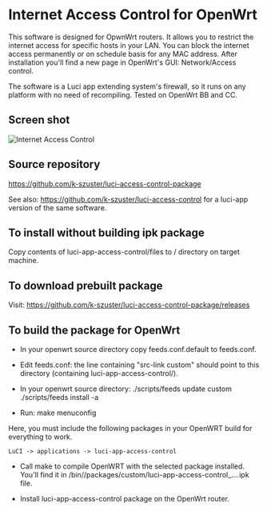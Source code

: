 Internet Access Control for OpenWrt
===================================

This software is designed for OpwnWrt routers.
It allows you to restrict the internet access for specific hosts in your LAN.
You can block the internet access permanently or on schedule basis for any MAC address.
After installation you'll find a new page in OpenWrt's GUI: Network/Access control.

The software is a Luci app extending system's firewall, so it runs on any platform with no need of recompiling.
Tested on OpenWrt BB and CC.

Screen shot
-----------
![Internet Access Control](https://github.com/k-szuster/luci-access-control-package/blob/master/snapshot1.png?raw=true)

Source repository
-----------------
https://github.com/k-szuster/luci-access-control-package
    
See also: https://github.com/k-szuster/luci-access-control
for a luci-app version of the same software.

To install without building ipk package
---------------------------------------
Copy contents of luci-app-access-control/files to / directory on target machine.

To download prebuilt package
----------------------------
Visit: https://github.com/k-szuster/luci-access-control-package/releases

To build the package for OpenWrt
--------------------------------
- In your openwrt source directory copy feeds.conf.default to feeds.conf.
- Edit feeds.conf: the line containing "src-link custom" should point to this directory (containing luci-app-access-control/).
- In your openwrt source directory:
    ./scripts/feeds update custom
    ./scripts/feeds install -a

- Run:
make menuconfig

Here, you must include the following packages in your OpenWRT build for everything to work.

	LuCI -> applications -> luci-app-access-control

- Call make to compile OpenWRT with the selected package installed.
You'll find it in <openwrt>/bin/<target>/packages/custom/luci-app-access-control_....ipk file.

- Install luci-app-access-control package on the OpenWrt router.
